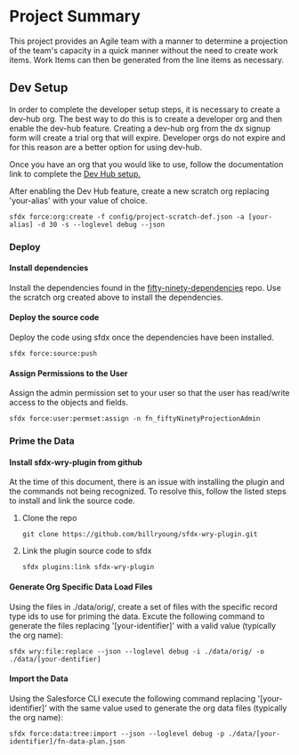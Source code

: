 # Project Summary
This project provides an Agile team with a manner to determine a projection of the team's capacity in a quick manner without the need to create work items.  Work Items can then be generated from the line items as necessary.

## Dev Setup
In order to complete the developer setup steps, it is necessary to create a dev-hub org.  The best way to do this is to create a developer org and then enable the dev-hub feature.  Creating a dev-hub org from the dx signup form will create a trial org that will expire.  Developer orgs do not expire and for this reason are a better option for using dev-hub.

Once you have an org that you would like to use, follow the documentation link to complete the [Dev Hub setup.](https://help.salesforce.com/articleView?id=sfdx_setup_enable_devhub.htm&type=5)

After enabling the Dev Hub feature, create a new scratch org replacing 'your-alias' with your value of choice.
```console
sfdx force:org:create -f config/project-scratch-def.json -a [your-alias] -d 30 -s --loglevel debug --json
```

### Deploy
#### Install dependencies
Install the dependencies found in the [fifty-ninety-dependencies](https://github.com/squattingdog/fifty-ninety-dependencies) repo.  Use the scratch org created above to install the dependencies.

#### Deploy the source code
Deploy the code using sfdx once the dependencies have been installed.
```console
sfdx force:source:push
```

#### Assign Permissions to the User
Assign the admin permission set to your user so that the user has read/write access to the objects and fields.
```console
sfdx force:user:permset:assign -n fn_fiftyNinetyProjectionAdmin
```

### Prime the Data
#### Install sfdx-wry-plugin from github
At the time of this document, there is an issue with installing the plugin and the commands not being recognized. To resolve this, follow the listed steps to install and link the source code.
1. Clone the repo
    ```console
    git clone https://github.com/billryoung/sfdx-wry-plugin.git
    ```
2. Link the plugin source code to sfdx
    ```console
    sfdx plugins:link sfdx-wry-plugin
    ```

#### Generate Org Specific Data Load Files
Using the files in ./data/orig/, create a set of files with the specific record type ids to use for priming the data.
Excute the following command to generate the files replacing '[your-identifier]' with a valid value (typically the org name):
```console
sfdx wry:file:replace --json --loglevel debug -i ./data/orig/ -o ./data/[your-dentifier]
```

#### Import the Data
Using the Salesforce CLI execute the following command replacing '[your-identifier]' with the same value used to generate the org data files (typically the org name):
```console
sfdx force:data:tree:import --json --loglevel debug -p ./data/[your-identifier]/fn-data-plan.json
```
